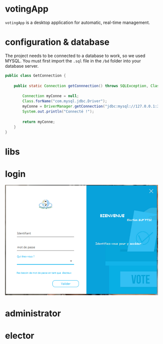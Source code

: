 # votingApp
`votingApp` is a desktop application for automatic, real-time management.

# configuration & database
The project needs to be connected to a database to work, so we used MYSQL.
You must first import the `.sql` file in the `/bd` folder into your database server.



```java
public class GetConnection {

    public static Connection getConnnection() throws SQLException, ClassNotFoundException {

        Connection myConne = null;
        Class.forName("com.mysql.jdbc.Driver");
        myConne = DriverManager.getConnection("jdbc:mysql://127.0.0.1:3306/ens", "root", "");
        System.out.println("Connecté !");
  
        return myConne;
    }
}
 ```

# libs

# login

![](/imgs/login.png)

# administrator

# elector


